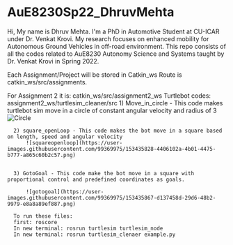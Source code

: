 # AuE8230Sp22_DhruvMehta
Hi, My name is Dhruv Mehta. I'm a PhD in Automotive Student at CU-ICAR under Dr. Venkat Krovi. My research focuses on enhanced mobility for Autonomous Ground Vehicles in off-road environment.
This repo consists of all the codes related to AuE8230 Autonomy Science and Systems taught by Dr. Venkat Krovi in Spring 2022.

Each Assignment/Project will be stored in Catkin_ws
Route is catkin_ws/src/assignments.

  For Assignment 2 it is:
    catkin_ws/src/assignment2_ws
    Turtlebot codes:
      assignment2_ws/turtlesim_cleaner/src
      1) Move_in_circle - This code makes turtlebot sim move in a circle of constant angular velocity and radius of 3
              ![Circle](https://user-images.githubusercontent.com/99369975/153435762-09e621ff-d08c-4a06-9903-e59243d00d6b.png)

              
      2) square_openLoop - This code makes the bot move in a square based on length, speed and angular velocity  
          ![squareopenloop](https://user-images.githubusercontent.com/99369975/153435828-4406102a-4b01-4475-b777-a865c60b2c57.png)

          
      3) GotoGoal - This code make the bot move in a square with proportional control and predefined coordinates as goals.
          
          ![gotogoal](https://user-images.githubusercontent.com/99369975/153435867-d137458d-29d6-48b2-9979-e8a8a89ef887.png)

      To run these files:
      first: roscore
      In new terminal: rosrun turtlesim turtlesim_node
      In new terminal: rosrun turtlesim_clenaer example.py
